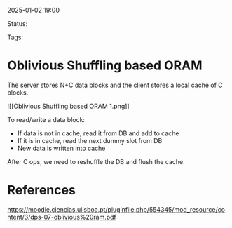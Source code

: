 2025-01-02 19:00

Status: 

Tags: 

# Oblivious Shuffling based ORAM

The server stores N+C data blocks and the client stores a local cache of C blocks.

![[Oblivious Shuffling based ORAM 1.png]]

To read/write a data block:
- If data is not in cache, read it from DB and add to cache
- If it is in cache, read the next dummy slot from DB
- New data is written into cache

After C ops, we need to reshuffle the DB and flush the cache.

# References

https://moodle.ciencias.ulisboa.pt/pluginfile.php/554345/mod_resource/content/3/dps-07-oblivious%20ram.pdf